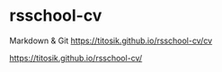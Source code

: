 # rsschool-cv
Markdown &amp; Git
https://titosik.github.io/rsschool-cv/cv

https://titosik.github.io/rsschool-cv/

